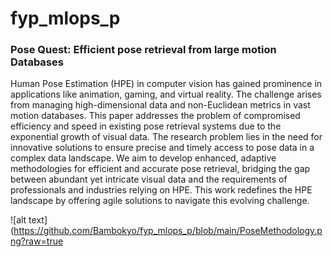 # fyp_mlops_p

### Pose Quest: Efficient pose retrieval from large motion Databases
Human Pose Estimation (HPE) in computer vision has gained prominence in applications like animation, gaming, and virtual reality. The challenge arises from managing high-dimensional data and non-Euclidean metrics in vast motion databases. This paper addresses the problem of compromised efficiency and speed in existing pose retrieval systems due to the exponential growth of visual data. The research problem lies in the need for innovative solutions to ensure precise and timely access to pose data in a complex data landscape. We aim to develop enhanced, adaptive methodologies for efficient and accurate pose retrieval, bridging the gap between abundant yet intricate visual data and the requirements of professionals and industries relying on HPE. This work redefines the HPE landscape by offering agile solutions to navigate this evolving challenge.

![alt text](https://github.com/Bambokyo/fyp_mlops_p/blob/main/PoseMethodology.png?raw=true

